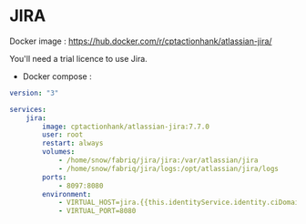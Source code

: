 JIRA
============

Docker image : https://hub.docker.com/r/cptactionhank/atlassian-jira/ 

You'll need a trial licence to use Jira.

* Docker compose :

```yml
version: "3"

services:
    jira:
        image: cptactionhank/atlassian-jira:7.7.0
        user: root
        restart: always
        volumes:
            - /home/snow/fabriq/jira/jira:/var/atlassian/jira
            - /home/snow/fabriq/jira/logs:/opt/atlassian/jira/logs
        ports:
            - 8097:8080
        environment:
            - VIRTUAL_HOST=jira.{{this.identityService.identity.ciDomain}}
            - VIRTUAL_PORT=8080  
```

